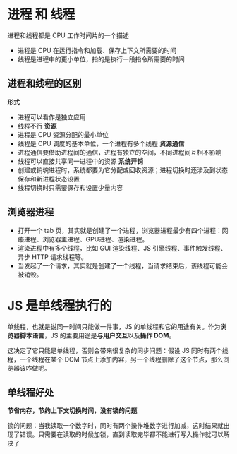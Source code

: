 # 进程 和 线程
进程和线程都是 CPU 工作时间片的一个描述
- 进程是 CPU 在运行指令和加载、保存上下文所需要的时间
- 线程是进程中的更小单位，指的是执行一段指令所需要的时间

## 进程和线程的区别
**形式**
- 进程可以看作是独立应用
- 线程不行
**资源**
- 进程是 CPU 资源分配的最小单位
- 线程是 CPU 调度的基本单位，一个进程有多个线程
**资源通信**
- 进程通信要借助进程间的通信，进程有独立的空间，不同进程间互相不影响
- 线程可以直接共享同一进程中的资源
**系统开销**
- 创建或销魂进程时，系统都要为它分配或回收资源；进程切换时还涉及到状态保存和新进程状态设置
- 线程切换时只需要保存和设置少量内容

## 浏览器进程
- 打开一个 tab 页，其实就是创建了一个进程，浏览器进程最少有四个进程：网络进程、浏览器主进程、GPU进程、渲染进程。
- 渲染进程中有多个线程，比如 GUI 渲染线程、JS 引擎线程、事件触发线程、异步 HTTP 请求线程等。
- 当发起了一个请求，其实就是创建了一个线程，当请求结束后，该线程可能会被销毁。


# JS 是单线程执行的

单线程，也就是说同一时间只能做一件事，JS 的单线程和它的用途有关。作为**浏览器脚本语言**，JS 的主要用途是**与用户交互**以及**操作 DOM**。

这决定了它只能是单线程，否则会带来很复杂的同步问题：假设 JS 同时有两个线程，一个线程在某个 DOM 节点上添加内容，另一个线程删除了这个节点，那么浏览器该咋做呢。

## 单线程好处
**节省内存，节约上下文切换时间，没有锁的问题**

锁的问题：当我读取一个数字时，同时有两个操作堆数字进行加减，这时结果就出现了错误。只需要在读取的时候加锁，直到读取完毕都不能进行写入操作就可以解决了
